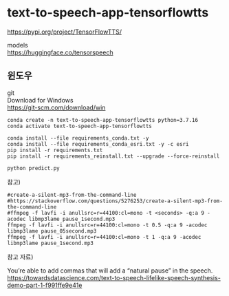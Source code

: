 # text-to-speech-app-tensorflowtts

https://pypi.org/project/TensorFlowTTS/  

models  
https://huggingface.co/tensorspeech

## 윈도우

git  
Download for Windows  
https://git-scm.com/download/win

```
conda create -n text-to-speech-app-tensorflowtts python=3.7.16
conda activate text-to-speech-app-tensorflowtts

conda install --file requirements_conda.txt -y
conda install --file requirements_conda_esri.txt -y -c esri
pip install -r requirements.txt
pip install -r requirements_reinstall.txt --upgrade --force-reinstall
```

```
python predict.py
```

참고)
```
#create-a-silent-mp3-from-the-command-line
#https://stackoverflow.com/questions/5276253/create-a-silent-mp3-from-the-command-line
#ffmpeg -f lavfi -i anullsrc=r=44100:cl=mono -t <seconds> -q:a 9 -acodec libmp3lame pause_1second.mp3
ffmpeg -f lavfi -i anullsrc=r=44100:cl=mono -t 0.5 -q:a 9 -acodec libmp3lame pause_05second.mp3
ffmpeg -f lavfi -i anullsrc=r=44100:cl=mono -t 1 -q:a 9 -acodec libmp3lame pause_1second.mp3
```

참고 자료)

You’re able to add commas that will add a “natural pause” in the speech.  
https://towardsdatascience.com/text-to-speech-lifelike-speech-synthesis-demo-part-1-f991ffe9e41e

